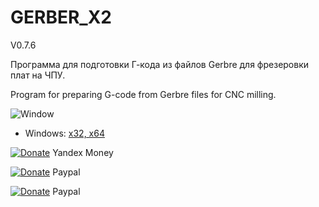 # GERBER_X2
V0.7.6

Программа для подготовки Г-кода из файлов Gerbre для фрезеровки плат на ЧПУ.

Program for preparing G-code from Gerbre files for CNC milling.

![Window](https://github.com/XRay3D/GERBER_X2/blob/master/gerber_x2/Window.PNG)

* Windows: [x32, x64](https://yadi.sk/d/L-laABnSVY4Ubw)

[![Donate](https://money.yandex.ru/b/_/COCce_6hzX2LnGoikuwa12EL0EM.svg)](https://money.yandex.ru/quickpay/shop-widget?account=41001660660552&quickpay=shop&payment-type-choice=on&mobile-payment-type-choice=on&writer=seller&targets=%D0%9F%D0%BE%D0%B6%D0%B5%D1%80%D1%82%D0%B2%D0%BE%D0%B2%D0%B0%D0%BD%D0%B8%D0%B5&default-sum=&button-text=03&successURL=) Yandex Money

[![Donate](https://www.paypalobjects.com/en_US/i/btn/btn_donate_LG.gif)](https://www.paypal.com/cgi-bin/webscr?cmd=_s-xclick&hosted_button_id=7RPR86Q958RPY) Paypal

[![Donate](https://www.paypalobjects.com/ru_RU/RU/i/btn/btn_donate_LG.gif)](https://www.paypal.com/cgi-bin/webscr?cmd=_s-xclick&hosted_button_id=GQMPNYHH3PC68) Paypal

